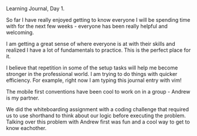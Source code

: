 Learning Journal, Day 1.

So far I have really enjoyed getting to know everyone I will be spending time with for the next few weeks - everyone has been really helpful and welcoming.

I am getting a great sense of where everyone is at with their skills and realized I have a lot of fundamentals to practice. This is the perfect place for it.

I believe that repetition in some of the setup tasks will help me become stronger in the professional world. I am trying to do things with quicker efficiency. For example, right now I am typing this journal entry with vim!

The mobile first conventions have been cool to work on in a group - Andrew is my partner. 

We did the whiteboarding assignment with a coding challenge that required us to use shorthand to think about our logic before executing the problem. Talking over this problem with Andrew first was fun and a cool way to get to know eachother.



